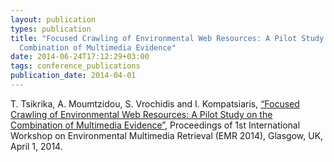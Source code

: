 ```yaml
---
layout: publication
types: publication
title: "Focused Crawling of Environmental Web Resources: A Pilot Study on the
  Combination of Multimedia Evidence"
date: 2014-06-24T17:12:29+03:00
tags: conference_publications
publication_date: 2014-04-01
---
```

T. Tsikrika, A. Moumtzidou, S. Vrochidis and I. Kompatsiaris, [“Focused Crawling of Environmental Web Resources: A Pilot Study on the Combination of Multimedia Evidence”](http://ceur-ws.org/Vol-1222/paper9.pdf), Proceedings of 1st International Workshop on Environmental Multimedia Retrieval (EMR 2014), Glasgow, UK, April 1, 2014.